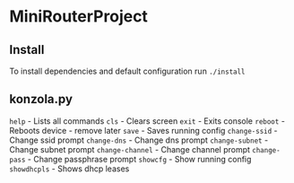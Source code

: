 # MiniRouterProject

## Install
To install dependencies and default configuration run `./install`

## konzola.py

`help` - Lists all commands
`cls` - Clears screen 
`exit` - Exits console
`reboot` - Reboots device - remove later
`save` - Saves running config
`change-ssid` - Change ssid prompt 
`change-dns` -  Change dns prompt
`change-subnet` - Change subnet prompt
`change-channel` - Change channel prompt
`change-pass` -  Change passphrase prompt
`showcfg` -  Show running config
`showdhcpls` - Shows dhcp leases
